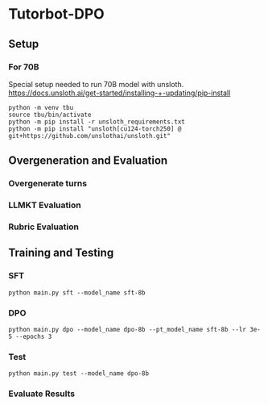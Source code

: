 # Tutorbot-DPO

## Setup

### For 70B
Special setup needed to run 70B model with unsloth.
https://docs.unsloth.ai/get-started/installing-+-updating/pip-install
```
python -m venv tbu
source tbu/bin/activate
python -m pip install -r unsloth_requirements.txt
python -m pip install "unsloth[cu124-torch250] @ git+https://github.com/unslothai/unsloth.git"
```

## Overgeneration and Evaluation

### Overgenerate turns

### LLMKT Evaluation

### Rubric Evaluation

## Training and Testing
### SFT
```
python main.py sft --model_name sft-8b
```

### DPO
```
python main.py dpo --model_name dpo-8b --pt_model_name sft-8b --lr 3e-5 --epochs 3
```

### Test
```
python main.py test --model_name dpo-8b
```

### Evaluate Results
